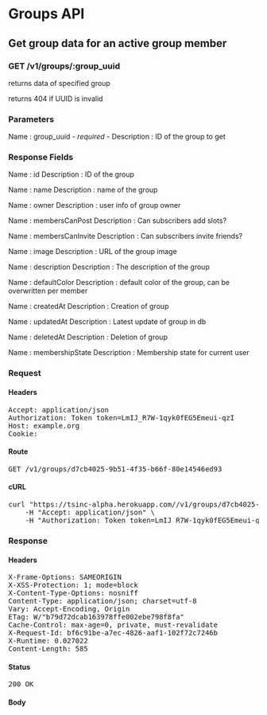 # Groups API

## Get group data for an active group member

### GET /v1/groups/:group_uuid

returns data of specified group

returns 404 if UUID is invalid



### Parameters

Name : group_uuid *- required -*
Description : ID of the group to get


### Response Fields

Name : id
Description : ID of the group

Name : name
Description : name of the group

Name : owner
Description : user info of group owner

Name : membersCanPost
Description : Can subscribers add slots?

Name : membersCanInvite
Description : Can subscribers invite friends?

Name : image
Description : URL of the group image

Name : description
Description : The description of the group

Name : defaultColor
Description : default color of the group, can be overwritten per member

Name : createdAt
Description : Creation of group

Name : updatedAt
Description : Latest update of group in db

Name : deletedAt
Description : Deletion of group

Name : membershipState
Description : Membership state for current user

### Request

#### Headers

<pre>Accept: application/json
Authorization: Token token=LmIJ_R7W-1qyk0fEG5Emeui-qzI
Host: example.org
Cookie: </pre>

#### Route

<pre>GET /v1/groups/d7cb4025-9b51-4f35-b66f-80e14546ed93</pre>

#### cURL

<pre class="request">curl &quot;https://tsinc-alpha.herokuapp.com//v1/groups/d7cb4025-9b51-4f35-b66f-80e14546ed93&quot; -X GET \
	-H &quot;Accept: application/json&quot; \
	-H &quot;Authorization: Token token=LmIJ_R7W-1qyk0fEG5Emeui-qzI&quot;</pre>

### Response

#### Headers

<pre>X-Frame-Options: SAMEORIGIN
X-XSS-Protection: 1; mode=block
X-Content-Type-Options: nosniff
Content-Type: application/json; charset=utf-8
Vary: Accept-Encoding, Origin
ETag: W/&quot;b79d72dcab163978ffe002ebe798f8fa&quot;
Cache-Control: max-age=0, private, must-revalidate
X-Request-Id: bf6c91be-a7ec-4826-aaf1-102f72c7246b
X-Runtime: 0.027022
Content-Length: 585</pre>

#### Status

<pre>200 OK</pre>

#### Body

```javascript

```
